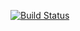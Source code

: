 [![Build Status](https://dev.azure.com/revathiece120598/Revathi-N/_apis/build/status%2FRevathiNadarajan1.github-application1?branchName=master)](https://dev.azure.com/revathiece120598/Revathi-N/_build/latest?definitionId=5&branchName=master)
